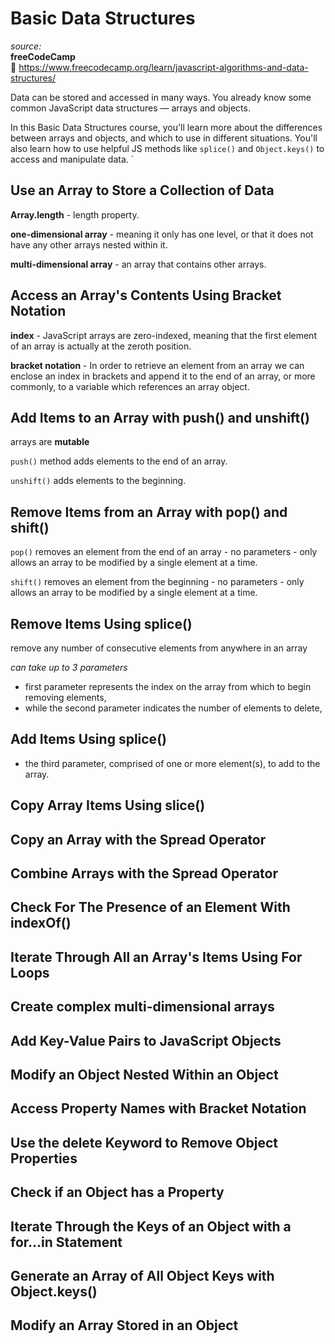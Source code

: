 # Basic Data Structures

_source:_  
**freeCodeCamp**  
:link: https://www.freecodecamp.org/learn/javascript-algorithms-and-data-structures/  

Data can be stored and accessed in many ways. You already know some common JavaScript data structures — arrays and objects.  

In this Basic Data Structures course, you'll learn more about the differences between arrays and objects, and which to use in different situations. You'll also learn how to use helpful JS methods like ``splice()`` and ``Object.keys()`` to access and manipulate data.  `

## Use an Array to Store a Collection of Data

**Array.length** - length property.  

**one-dimensional array** - meaning it only has one level, or that it does not have any other arrays nested within it.  

**multi-dimensional array** - an array that contains other arrays.  

## Access an Array's Contents Using Bracket Notation

**index** - JavaScript arrays are zero-indexed, meaning that the first element of an array is actually at the zeroth position.  

**bracket notation** - In order to retrieve an element from an array we can enclose an index in brackets and append it to the end of an array, or more commonly, to a variable which references an array object.  

## Add Items to an Array with push() and unshift()

arrays are **mutable**  

``push()`` method adds elements to the end of an array.  

``unshift()`` adds elements to the beginning.  

## Remove Items from an Array with pop() and shift()

``pop()`` removes an element from the end of an array - no parameters - only allows an array to be modified by a single element at a time.  

``shift()`` removes an element from the beginning - no parameters - only allows an array to be modified by a single element at a time.  

## Remove Items Using splice()

remove any number of consecutive elements from anywhere in an array  

_can take up to 3 parameters_  
- first parameter represents the index on the array from which to begin removing elements, 
- while the second parameter indicates the number of elements to delete,

## Add Items Using splice()

- the third parameter, comprised of one or more element(s), to add to the array.  

## Copy Array Items Using slice()

## Copy an Array with the Spread Operator

## Combine Arrays with the Spread Operator

## Check For The Presence of an Element With indexOf()

## Iterate Through All an Array's Items Using For Loops

## Create complex multi-dimensional arrays

## Add Key-Value Pairs to JavaScript Objects

## Modify an Object Nested Within an Object

## Access Property Names with Bracket Notation

## Use the delete Keyword to Remove Object Properties

## Check if an Object has a Property

## Iterate Through the Keys of an Object with a for...in Statement

## Generate an Array of All Object Keys with Object.keys()

## Modify an Array Stored in an Object